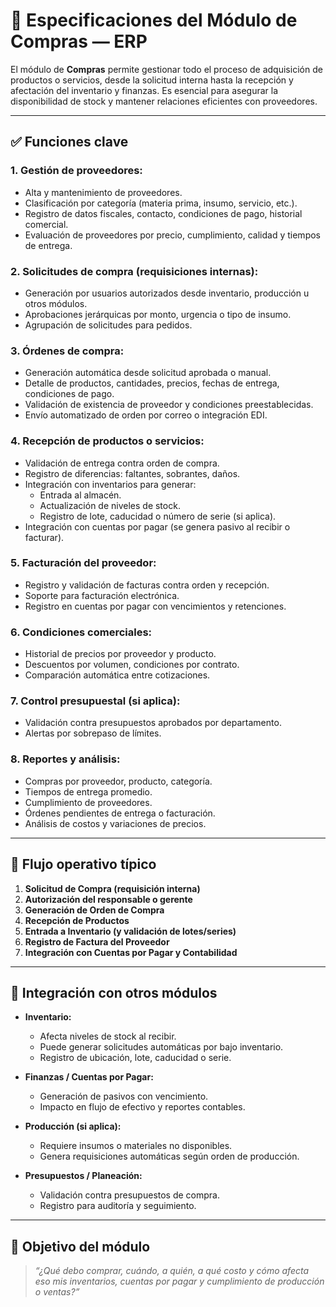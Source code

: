
# 🛒 Especificaciones del Módulo de Compras — ERP

El módulo de **Compras** permite gestionar todo el proceso de adquisición de productos o servicios, desde la solicitud interna hasta la recepción y afectación del inventario y finanzas. Es esencial para asegurar la disponibilidad de stock y mantener relaciones eficientes con proveedores.

---

## ✅ Funciones clave

### 1. Gestión de proveedores:
- Alta y mantenimiento de proveedores.
- Clasificación por categoría (materia prima, insumo, servicio, etc.).
- Registro de datos fiscales, contacto, condiciones de pago, historial comercial.
- Evaluación de proveedores por precio, cumplimiento, calidad y tiempos de entrega.

### 2. Solicitudes de compra (requisiciones internas):
- Generación por usuarios autorizados desde inventario, producción u otros módulos.
- Aprobaciones jerárquicas por monto, urgencia o tipo de insumo.
- Agrupación de solicitudes para pedidos.

### 3. Órdenes de compra:
- Generación automática desde solicitud aprobada o manual.
- Detalle de productos, cantidades, precios, fechas de entrega, condiciones de pago.
- Validación de existencia de proveedor y condiciones preestablecidas.
- Envío automatizado de orden por correo o integración EDI.

### 4. Recepción de productos o servicios:
- Validación de entrega contra orden de compra.
- Registro de diferencias: faltantes, sobrantes, daños.
- Integración con inventarios para generar:
  - Entrada al almacén.
  - Actualización de niveles de stock.
  - Registro de lote, caducidad o número de serie (si aplica).
- Integración con cuentas por pagar (se genera pasivo al recibir o facturar).

### 5. Facturación del proveedor:
- Registro y validación de facturas contra orden y recepción.
- Soporte para facturación electrónica.
- Registro en cuentas por pagar con vencimientos y retenciones.

### 6. Condiciones comerciales:
- Historial de precios por proveedor y producto.
- Descuentos por volumen, condiciones por contrato.
- Comparación automática entre cotizaciones.

### 7. Control presupuestal (si aplica):
- Validación contra presupuestos aprobados por departamento.
- Alertas por sobrepaso de límites.

### 8. Reportes y análisis:
- Compras por proveedor, producto, categoría.
- Tiempos de entrega promedio.
- Cumplimiento de proveedores.
- Órdenes pendientes de entrega o facturación.
- Análisis de costos y variaciones de precios.

---

## 🔄 Flujo operativo típico

1. **Solicitud de Compra (requisición interna)**  
2. **Autorización del responsable o gerente**  
3. **Generación de Orden de Compra**  
4. **Recepción de Productos**  
5. **Entrada a Inventario (y validación de lotes/series)**  
6. **Registro de Factura del Proveedor**  
7. **Integración con Cuentas por Pagar y Contabilidad**  

---

## 🔁 Integración con otros módulos

- **Inventario:**
  - Afecta niveles de stock al recibir.
  - Puede generar solicitudes automáticas por bajo inventario.
  - Registro de ubicación, lote, caducidad o serie.

- **Finanzas / Cuentas por Pagar:**
  - Generación de pasivos con vencimiento.
  - Impacto en flujo de efectivo y reportes contables.

- **Producción (si aplica):**
  - Requiere insumos o materiales no disponibles.
  - Genera requisiciones automáticas según orden de producción.

- **Presupuestos / Planeación:**
  - Validación contra presupuestos de compra.
  - Registro para auditoría y seguimiento.

---

## 🎯 Objetivo del módulo

> _“¿Qué debo comprar, cuándo, a quién, a qué costo y cómo afecta eso mis inventarios, cuentas por pagar y cumplimiento de producción o ventas?”_
